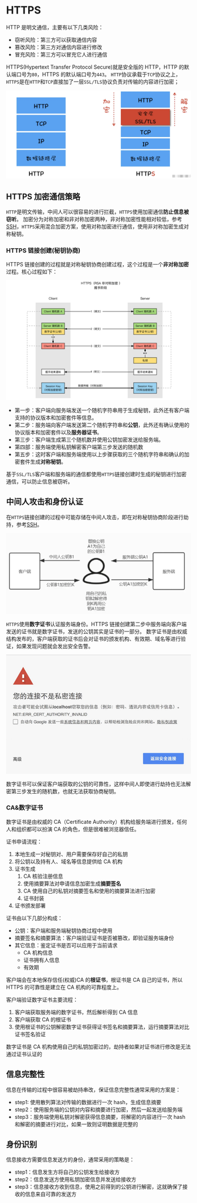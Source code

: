 # HTTPS

HTTP 是明文通信，主要有以下几类风险：

- 窃听风险：第三方可以获取通信内容
- 篡改风险：第三方对通信内容进行修改
- 冒充风险：第三方可以冒充它人进行通信

HTTPS(Hypertext Transfer Protocol Secure)就是安全版的 HTTP，HTTP 的默认端口号为`80`，HTTPS 的默认端口号为`443`。
`HTTP`协议承载于`TCP`协议之上，`HTTPS`是在`HTTP`和`TCP`直接加了一层`SSL/TLS`协议负责对传输的内容进行加密；

![HTTPS](../../../assets/images/https-level.png)

## HTTPS 加密通信策略

`HTTP`是明文传输，中间人可以很容易的进行拦截，`HTTPS`使用加密通信**防止信息被窃听**。
加密分为对称加密和非对称加密两种，非对称加密性能相对较低，参考[SSH](../../../14-Solutions/加密&身份认证/SSH.md)，`HTTPS`采用混合加密方案，使用对称加密进行通信，使用非对称加密生成对称秘钥。

### HTTPS 链接创建(秘钥协商)

HTTPS 链接创建的过程就是对称秘钥协商创建过程，这个过程是一个**非对称加密**过程。核心过程如下：

![HTTPS链接创建](../../../assets/images/https-connect.png)

- 第一步：客户端向服务端发送一个随机字符串用于生成秘钥，此外还有客户端支持的协议版本和加密套件等信息。
- 第二步：服务端向客户端发送第二个随机字符串和**公钥**，此外还有确认使用的协议版本和加密套件以及**服务器证书**。
- 第三步：客户端生成第三个随机数并使用公钥加密发送给服务端。
- 第四部：服务端使用私钥解密客户端第三步发送的随机数
- 第五步：这时客户端和服务端使用以上步骤获取的三个随机字符串和确认的加密套件生成**对称秘钥**。

基于`SSL/TLS`客户端和服务端的通信都使用`HTTPS`链接创建时生成的秘钥进行加密通信，可以防止信息被窃听。

## 中间人攻击和身份认证

在`HTTPS`链接创建的过程中可能存储在中间人攻击，即在对称秘钥协商阶段进行劫持，参考[SSH](../../../14-Solutions/加密&身份认证/SSH.md)。

![中间人攻击](../../../assets/images/middle-man-attack.png)

`HTTPS`使用**数字证书**认证服务端身份。HTTPS 链接创建第二步中服务端向客户端发送的证书就是数字证书，发送的公钥其实是证书的一部分。
数字证书是由权威结构发布的，客户端获取的证书后会对证书的颁发机构、有效期、域名等进行验证，如果发现问题就会发出安全告警。

![证书安全告警](../../../assets/images/https-ca-error.png)

数字证书可以保证客户端获取的公钥的可靠性，这样中间人即使进行劫持也无法解密第三步发生的随机数，也就无法获取协商秘钥。

### CA&数字证书

数字证书是由权威的 CA（Certificate Authority）机构给服务端进行颁发，任何人和组织都可以扮演 CA 的角色，但是很难被浏览器信任。

证书申请流程：

1. 本地生成一对秘钥对、用户需要保存好自己的私钥
2. 将公钥以及持有人、域名等信息提供给 CA 机构
3. 证书生成
   1. CA 核验注册信息
   2. 使用摘要算法对申请信息加密生成**摘要签名**
   3. CA 使用自己的私钥对摘要签名和使用的摘要算法进行加密
   4. 证书封装
4. 证书颁发部署

证书由以下几部分构成：

- 公钥：客户端和服务端秘钥协商过程中使用
- 摘要签名和摘要算法：客户端验证证书是否被篡改，即验证服务端身份
- 其它信息：鉴定证书是否可以应用于当前请求
  - CA 机构信息
  - 证书拥有人信息
  - 有效期

客户端会在本地保存信任(权威)CA 的**根证书**，根证书是 CA 自己的证书，所以 HTTPS 的可靠性是建立在 CA 机构的可靠程度上。

客户端验证数字证书主要流程：

1. 客户端获取服务端的数字证书，然后解析得到 CA 信息
2. 客户端获取 CA 的根证书
3. 使用根证书的公钥解密数字证书获得证书签名和摘要算法，运行摘要算法对比证书签名验证

数字证书是 CA 机构使用自己的私钥加密过的，劫持者如果对证书进行修改是无法通过证书认证的

## 信息完整性

信息在传输的过程中很容易被劫持串改，保证信息完整性通常采用的方案是：

- step1: 使用散列算法对传输的数据进行一次 hash，生成信息摘要
- step2：使用服务端的公钥对内容和摘要进行加密，然后一起发送给服务端
- step3：服务端使用私钥对解密获得信息摘要，将解密的内容进行一次 hash 和解密的摘要进行对比，如果一致则证明数据是完整的

## 身份识别

信息接收方需要信息发送方的身份，通常采用的策略是：

- step1：信息发生方将自己的公钥发生给接收方
- step2：信息发送方使用私钥加密信息并发送给接收方
- step3：信息接收方收到信息，使用之前得到的公钥进行解密，这就确保了接收的信息来自可靠的发送方

